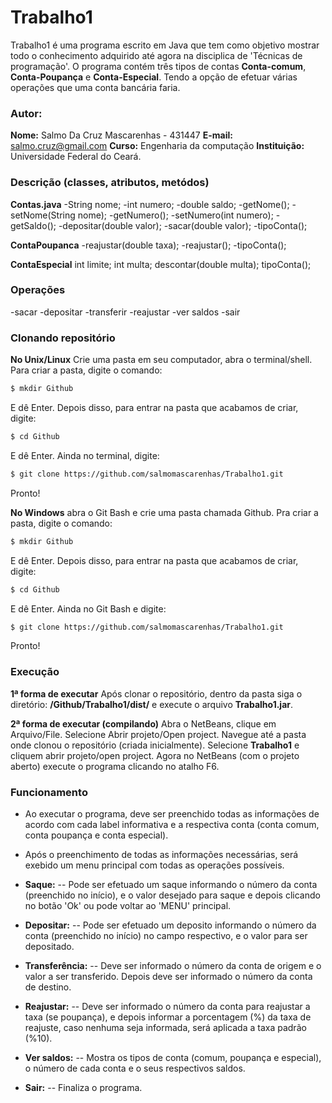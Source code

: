 # Trabalho1

Trabalho1 é uma programa escrito em Java que tem como objetivo mostrar todo o conhecimento adquirido até agora na disciplica de 'Técnicas de programação'. O programa contém três tipos de contas **Conta-comum**, **Conta-Poupança** e **Conta-Especial**. Tendo a opção de efetuar várias operações que uma conta bancária faria.

### Autor:
**Nome:** Salmo Da Cruz Mascarenhas - 431447
**E-mail:** salmo.cruz@gmail.com
**Curso:** Engenharia da computação
**Instituição:** Universidade Federal do Ceará.

### Descrição (classes, atributos, metódos)
**Contas.java**
    -String nome;
    -int numero;
    -double saldo;
    -getNome();
    -setNome(String nome);
    -getNumero();
    -setNumero(int numero);
    -getSaldo();
    -depositar(double valor);
    -sacar(double valor);
    -tipoConta();
    
**ContaPoupanca**
    -reajustar(double taxa);
    -reajustar();
    -tipoConta();

**ContaEspecial**
    int limite;
    int multa;
    descontar(double multa);
    tipoConta();
    
### Operações
-sacar
-depositar
-transferir
-reajustar
-ver saldos
-sair

### Clonando repositório

**No Unix/Linux**
Crie uma pasta em seu computador, abra o terminal/shell.
Para criar a pasta, digite o comando:
```sh
$ mkdir Github
```
E dê Enter.
Depois disso, para entrar na pasta que acabamos de criar, digite:
```sh
$ cd Github 
```
E dê Enter.
Ainda no terminal, digite:
```sh
$ git clone https://github.com/salmomascarenhas/Trabalho1.git
```
Pronto!

**No Windows**
abra o Git Bash e crie uma pasta chamada Github.
Pra criar a pasta, digite o comando:
```sh
$ mkdir Github
```
E dê Enter.
Depois disso, para entrar na pasta que acabamos de criar, digite:
```sh
$ cd Github 
```
E dê Enter.
Ainda no Git Bash e digite:
```sh
$ git clone https://github.com/salmomascarenhas/Trabalho1.git
```
Pronto!




### Execução 
**1ª forma de executar**
Após clonar o repositório, dentro da pasta siga o diretório: **/Github/Trabalho1/dist/** e execute o arquivo **Trabalho1.jar**.

**2ª forma de executar (compilando)**
Abra o NetBeans, clique em Arquivo/File. 
Selecione Abrir projeto/Open project.
Navegue até a pasta onde clonou o repositório (criada inicialmente).
Selecione **Trabalho1** e cliquem abrir projeto/open project.
Agora no NetBeans (com o projeto aberto) execute o programa clicando no atalho F6.

### Funcionamento
- Ao executar o programa, deve ser preenchido todas as informações de acordo com cada label informativa e a respectiva conta (conta comum, conta poupança e conta especial).
- Após o preenchimento de todas as informações necessárias, será exebido um menu principal com todas as operações possíveis.

- **Saque:**
--  Pode ser efetuado um saque informando o número da conta (preenchido no início), e o valor desejado para saque e depois clicando no botão 'Ok' ou pode voltar ao 'MENU' principal.
- **Depositar:**
-- Pode ser efetuado um deposito informando o número da conta (preenchido no início) no campo respectivo, e o valor para ser depositado.
- **Transferência:**
-- Deve ser informado o número da conta de origem e o valor a ser transferido. Depois deve ser informado o número da conta de destino.
- **Reajustar:**
-- Deve ser informado o número da conta para reajustar a taxa (se poupança), e depois informar a porcentagem (%) da taxa de reajuste, caso nenhuma seja informada, será aplicada a taxa padrão (%10).
- **Ver saldos:**
-- Mostra os tipos de conta (comum, poupança e especial), o número de cada conta e o seus respectivos saldos.
- **Sair:**
-- Finaliza o programa.
